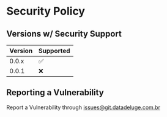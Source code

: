 # Security Policy

## Versions w/ Security Support


| Version | Supported          |
| ------- | ------------------ |
| 0.0.x   | :white_check_mark: |
| 0.0.1   | :x:                |

## Reporting a Vulnerability

Report a Vulnerability through issues@git.datadeluge.com.br

